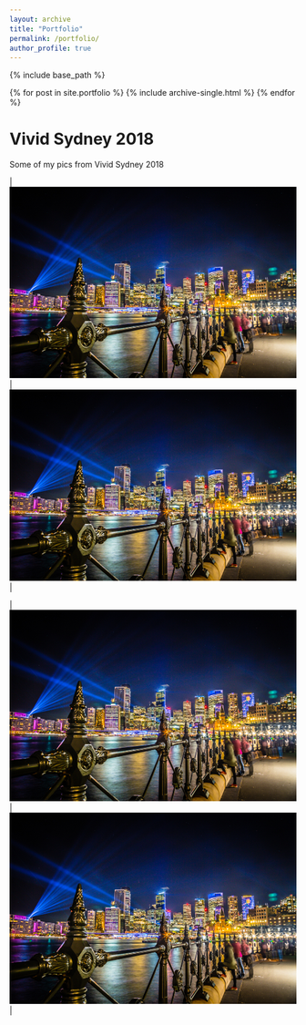```yaml
---
layout: archive
title: "Portfolio"
permalink: /portfolio/
author_profile: true
---
```


{% include base_path %}


{% for post in site.portfolio %}
  {% include archive-single.html %}
{% endfor %}


Vivid Sydney 2018
===

Some of my pics from Vivid Sydney 2018

| <br/><img src='/images/vivid2018/vivid1.jpg'><br> | <br/><img src='/images/vivid2018/vivid1.jpg'><br> |

| <br/><img src='/images/vivid2018/vivid1.jpg'><br> | <br/><img src='/images/vivid2018/vivid1.jpg'><br> |



